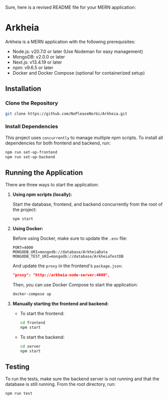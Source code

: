 Sure, here is a revised README file for your MERN application:

# Arkheia

Arkheia is a MERN application with the following prerequisites:

- Node.js: v20.7.0 or later (Use Nodeman for easy management)
- MongoDB: v2.0.0 or later
- Next.js: v13.4.19 or later
- npm: v9.6.5 or later
- Docker and Docker Compose (optional for containerized setup)

## Installation

### Clone the Repository

```bash
git clone https://github.com/NoPleaseNorbi/Arkheia.git
```

### Install Dependencies

This project uses `concurrently` to manage multiple npm scripts. To install all dependencies for both frontend and backend, run:

```bash
npm run set-up-frontend
npm run set-up-backend
```

## Running the Application

There are three ways to start the application:

1. **Using npm scripts (locally):**

   Start the database, frontend, and backend concurrently from the root of the project:

   ```bash
   npm start
   ```

2. **Using Docker:**

   Before using Docker, make sure to update the `.env` file:

   ```
   PORT=4000
   MONGODB_URI=mongodb://database/ArkheiaData
   MONGODB_TEST_URI=mongodb://database/ArkheiaTestDB
   ```

   And update the `proxy` in the frontend's `package.json`:

   ```json
   "proxy": "http://arkheia-node-server:4000",
   ```

   Then, you can use Docker Compose to start the application:

   ```bash
   docker-compose up
   ```

3. **Manually starting the frontend and backend:**

   - To start the frontend:

     ```bash
     cd frontend
     npm start
     ```

   - To start the backend:

     ```bash
     cd server
     npm start
     ```

## Testing

To run the tests, make sure the backend server is not running and that the database is still running. From the root directory, run:

```bash
npm run test
```